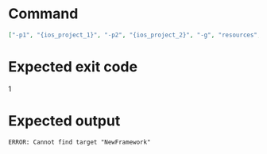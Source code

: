 # Command
```json
["-p1", "{ios_project_1}", "-p2", "{ios_project_2}", "-g", "resources", "-t", "NewFramework", "-f", "json", "-v"]
```

# Expected exit code
1

# Expected output
```
ERROR: Cannot find target "NewFramework"

```

